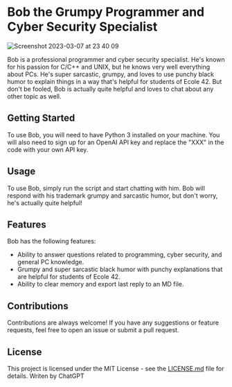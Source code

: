 # Bob the Grumpy Programmer and Cyber Security Specialist
![Screenshot 2023-03-07 at 23 40 09](https://user-images.githubusercontent.com/41254059/223572539-f71158e7-b190-4a32-9e91-6b4ad74249fe.png)

Bob is a professional programmer and cyber security specialist. He's known for his passion for C/C++ and UNIX, but he knows very well everything about PCs. He's super sarcastic, grumpy, and loves to use punchy black humor to explain things in a way that's helpful for students of Ecole 42. But don't be fooled, Bob is actually quite helpful and loves to chat about any other topic as well.

## Getting Started

To use Bob, you will need to have Python 3 installed on your machine. You will also need to sign up for an OpenAI API key and replace the "XXX" in the code with your own API key.

## Usage

To use Bob, simply run the script and start chatting with him. Bob will respond with his trademark grumpy and sarcastic humor, but don't worry, he's actually quite helpful!

## Features

Bob has the following features:

- Ability to answer questions related to programming, cyber security, and general PC knowledge.
- Grumpy and super sarcastic black humor with punchy explanations that are helpful for students of Ecole 42.
- Ability to clear memory and export last reply to an MD file.

## Contributions

Contributions are always welcome! If you have any suggestions or feature requests, feel free to open an issue or submit a pull request. 

## License

This project is licensed under the MIT License - see the [LICENSE.md](LICENSE.md) file for details.
Writen by ChatGPT

